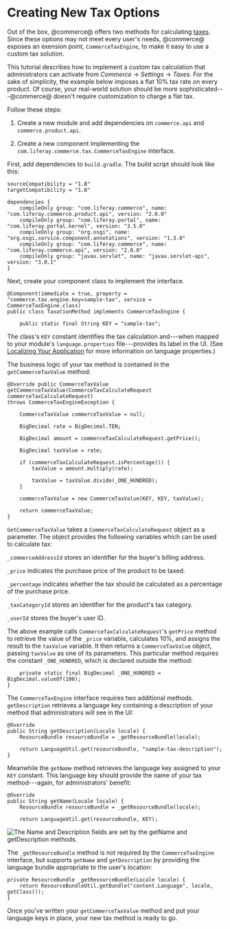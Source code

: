 # Creating New Tax Options

Out of the box, @commerce@ offers two methods for calculating
[taxes](/web/emporio/documentation/-/knowledge_base/1-0/taxes). Since these
options may not meet every user's needs, @commerce@ exposes an exension point,
`CommerceTaxEngine`, to make it easy to use a custom tax solution.

This tutorial describes how to implement a custom tax calculation that
administrators can activate from *Commerce* &rarr; *Settings* &rarr; *Taxes*.
For the sake of simplicity, the example below imposes a flat 10% tax rate on
every product. Of course, your real-world solution should be more
sophisticated---@commerce@ doesn't require customization to charge a flat tax.

Follow these steps:

1.  Create a new module and add dependencies on `commerce.api` and
    `commerce.product.api`.

2.  Create a new component implementing the
    `com.liferay.commerce.tax.CommerceTaxEngine` interface.

First, add dependencies to `build.gradle`. The build script should look like
this:

    sourceCompatibility = "1.8"
    targetCompatibility = "1.8"

    dependencies {
        compileOnly group: "com.liferay.commerce", name: "com.liferay.commerce.product.api", version: "2.0.0"
        compileOnly group: "com.liferay.portal", name: "com.liferay.portal.kernel", version: "3.5.0"
        compileOnly group: "org.osgi", name: "org.osgi.service.component.annotations", version: "1.3.0"
        compileOnly group: "com.liferay.commerce", name: "com.liferay.commerce.api", version: "2.0.0"
        compileOnly group: "javax.servlet", name: "javax.servlet-api", version: "3.0.1"
    }

Next, create your component class to implement the interface.


    @Component(immediate = true, property = "commerce.tax.engine.key=sample-tax", service = CommerceTaxEngine.class)
    public class TaxationMethod implements CommerceTaxEngine {

        public static final String KEY = "sample-tax";

The class's `KEY` constant identifies the tax calculation and---when mapped to your
module's `language.properties` file---provides its label in the UI. (See
[Localizing Your Application](/develop/tutorials/-/knowledge_base/7-1/localizing-your-application)
for more information on language properties.)

The business logic of your tax method is contained in the `getCommerceTaxValue`
method:

    @Override public CommerceTaxValue
    getCommerceTaxValue(CommerceTaxCalculateRequest commerceTaxCalculateRequest)
    throws CommerceTaxEngineException {

		CommerceTaxValue commerceTaxValue = null;

		BigDecimal rate = BigDecimal.TEN;

		BigDecimal amount = commerceTaxCalculateRequest.getPrice();

		BigDecimal taxValue = rate;

		if (commerceTaxCalculateRequest.isPercentage()) {
			taxValue = amount.multiply(rate);

			taxValue = taxValue.divide(_ONE_HUNDRED);
		}

		commerceTaxValue = new CommerceTaxValue(KEY, KEY, taxValue);

		return commerceTaxValue;
	}

`GetCommerceTaxValue` takes a `CommerceTaxCalculateRequest` object as
a parameter. The object provides the following variables which can be used to
calculate tax:

`_commerceAddressId` stores an identifier for the buyer's billing address.

`_price` indicates the purchase price of the product to be taxed.

`_percentage` indicates whether the tax should be calculated as a percentage of
the purchase price.

`_taxCategoryId` stores an identifier for the product's tax category.

`_userId` stores the buyer's user ID.

The above example calls `CommerceTaxCalculateRequest`'s `getPrice` method to
retrieve the value of the `_price` variable, calculates 10%, and assigns the
result to the `taxValue` variable. It then returns a `CommerceTaxValue` object,
passing `taxValue` as one of its parameters. This particular method requires the
constant `_ONE_HUNDRED`, which is declared outside the method:

        private static final BigDecimal _ONE_HUNDRED = BigDecimal.valueOf(100);
    }

The `CommerceTaxEngine` interface requires two additional methods.
`getDescription` retrieves a language key containing a description of your
method that administrators will see in the UI:

	@Override
	public String getDescription(Locale locale) {
		ResourceBundle resourceBundle = _getResourceBundle(locale);

		return LanguageUtil.get(resourceBundle, "sample-tax-description");
	}

Meanwhile the `getName` method retrieves the language key assigned to your `KEY`
constant. This language key should provide the name of your tax method---again,
for administrators' benefit:

	@Override
	public String getName(Locale locale) {
		ResourceBundle resourceBundle = _getResourceBundle(locale);

        return LanguageUtil.get(resourceBundle, KEY);

![The *Name* and *Description* fields are set by the `getName` and `getDescription` methods.](../../../images/taxengine-name-description.png)

The `_getResourceBundle` method is not required by the `CommerceTaxEngine`
interface, but supports `getName` and `getDescription` by providing the language
bundle appropriate to the user's location:

	private ResourceBundle _getResourceBundle(Locale locale) {
		return ResourceBundleUtil.getBundle("content.Language", locale, getClass());
	}

Once you've written your `getCommerceTaxValue` method and put your language keys
in place, your new tax method is ready to go.
